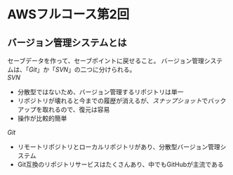 # AWSフルコース第2回  
## バージョン管理システムとは
セーブデータを作って、セーブポイントに戻せること。
バージョン管理システムは、「*Git*」か「*SVN*」の二つに分けられる。  
*SVN*  
- 分散型ではないため、バージョン管理するリポジトリは単一  
- リポジトリが壊れると今までの履歴が消えるが、*スナップショット*でバックアップを取れるので、復元は容易  
- 操作が比較的簡単

*Git*  
- リモートリポジトリとローカルリポジトリがあり、分散型バージョン管理システム  
- Git互換のリポジトリサービスはたくさんあり、中でもGitHubが主流である  

